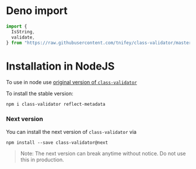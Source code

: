 # Deno import

```ts
import {
  IsString,
  validate,
} from "https://raw.githubusercontent.com/tnifey/class-validator/master/mod.ts";
```

# Installation in NodeJS

To use in node use [original version of `class-validator`](https://github.com/typestack/class-validator)

To install the stable version:

```
npm i class-validator reflect-metadata
```

### Next version

You can install the next version of `class-validator` via

```
npm install --save class-validator@next
```

> Note: The next version can break anytime without notice. Do not use this in production.
